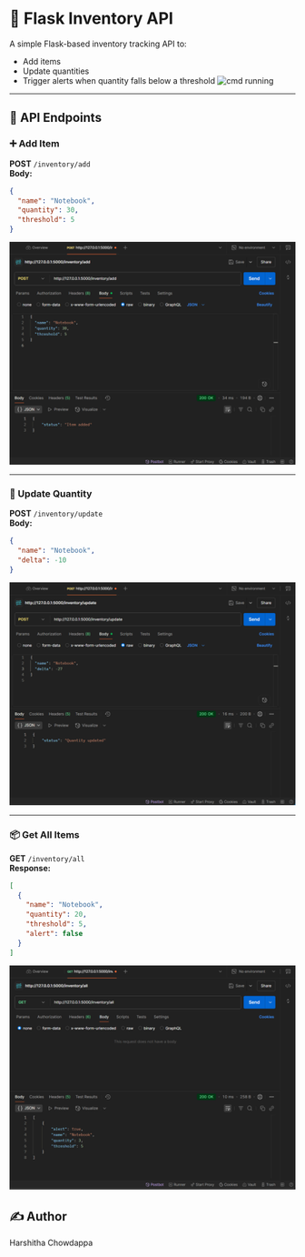 # 🧾 Flask Inventory API

A simple Flask-based inventory tracking API to:

- Add items
- Update quantities
- Trigger alerts when quantity falls below a threshold
![cmd running](./inventory/successful-running.png)
---

## 🔗 API Endpoints

### ➕ Add Item
**POST** `/inventory/add`  
**Body:**
```json
{
  "name": "Notebook",
  "quantity": 30,
  "threshold": 5
}
```
![add item](./inventory/add.png)

---

### 🔁 Update Quantity
**POST** `/inventory/update`  
**Body:**
```json
{
  "name": "Notebook",
  "delta": -10
}
```

![update item](./inventory/update.png)

---

### 📦 Get All Items
**GET** `/inventory/all`  
**Response:**
```json
[
  {
    "name": "Notebook",
    "quantity": 20,
    "threshold": 5,
    "alert": false
  }
]
```
![updated items](./inventory/updated-all.png)

## ✍️ Author
Harshitha Chowdappa
